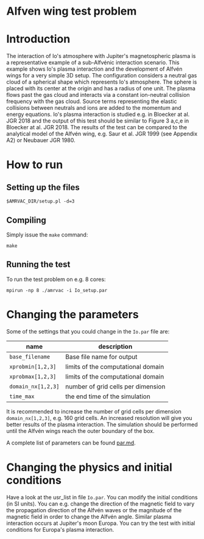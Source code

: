# Alfven wing test problem

# Introduction

The interaction of Io's atmosphere with Jupiter's magnetospheric plasma is a representative example of a sub-Alfvénic interaction scenario. This example shows Io's plasma interaction and the development of Alfvén wings for a very simple 3D setup. The configuration considers a neutral gas cloud of a spherical shape which represents Io's atmosphere. The sphere is placed with its center at the origin and has a radius of one unit. The plasma flows past the gas cloud and interacts via a constant ion-neutral collision frequency with the gas cloud. Source terms representing the elastic collisions between neutrals and ions are added to the momentum and energy equations.
Io's plasma interaction is studied e.g. in Bloecker at al. JGR 2018 and the output of this test should be similar to Figure 3 a,c,e in Bloecker at al. JGR 2018.
The results of the test can be compared to the analytical model of the Alfvén wing, e.g. Saur et al. JGR 1999 (see Appendix A2) or Neubauer JGR 1980.

# How to run

## Setting up the files


    $AMRVAC_DIR/setup.pl -d=3

## Compiling

Simply issue the `make` command:

    make

## Running the test

To run the test problem on e.g. 8 cores:

    mpirun -np 8 ./amrvac -i Io_setup.par


# Changing the parameters

Some of the settings that you could change in the `Io.par` file are:

name | description
---|---
`base_filename` | Base file name for output
`xprobmin[1,2,3]` | limits of the computational domain
`xprobmax[1,2,3]` | limits of the computational domain
`domain_nx[1,2,3]` | number of grid cells per dimension
`time_max` | the end time of the simulation

It is recommended to increase the number of grid cells per dimension `domain_nx[1,2,3]`, e.g. 160 grid cells. An increased resolution will give you better results of the plasma interaction. The simulation should be performed until the Alfvén wings reach the outer boundary of the box. 

A complete list of parameters can be found [par.md](par.md).

# Changing the physics and initial conditions

Have a look at the usr_list in file `Io.par`. You can modify the initial conditions (in SI units). You can e.g. change the direction of the magnetic field to vary the propagation direction of the Alfvén waves or the magnitude of the magnetic field in order to change the Alfvén angle. Similar plasma interaction occurs at Jupiter's moon Europa. You can try the test with initial conditions for Europa's plasma interaction.
